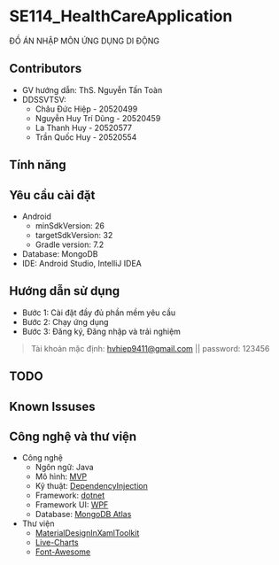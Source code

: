 # SE114_HealthCareApplication
ĐỒ ÁN NHẬP MÔN ỨNG DỤNG DI ĐỘNG

## Contributors
- GV hướng dẫn: ThS. Nguyễn Tấn Toàn
- DDSSVTSV:
  - Châu Đức Hiệp - 20520499
  - Nguyễn Huy Trí Dũng - 20520459
  - La Thanh Huy - 20520577
  - Trần Quốc Huy - 20520554
## Tính năng

## Yêu cầu cài đặt
- Android
  - minSdkVersion: 26
  - targetSdkVersion: 32
  - Gradle version: 7.2
- Database: MongoDB
- IDE: Android Studio, IntelliJ IDEA

## Hướng dẫn sử dụng
- Bước 1: Cài đặt đầy đủ phần mềm yêu cầu
- Bước 2: Chạy ứng dụng
- Bước 3: Đăng ký, Đăng nhập và trải nghiệm

>Tài khoản mặc định:
>hvhiep9411@gmail.com ||
> password: 123456



## TODO


## Known Issuses


## Công nghệ và thư viện
- Công nghệ
    - Ngôn ngữ: Java
    - Mô hình: [MVP](https://www.geeksforgeeks.org/mvp-model-view-presenter-architecture-pattern-in-android-with-example/)
    - Kỹ thuật: [DependencyInjection](https://docs.microsoft.com/en-us/dotnet/core/extensions/dependency-injection)
    - Framework: [dotnet](https://github.com/dotnet)
    - Framework UI: [WPF](https://github.com/dotnet/wpf)
    - Database: [MongoDB Atlas](https://www.mongodb.com/cloud/atlas)
- Thư viện
    - [MaterialDesignInXamlToolkit](https://github.com/MaterialDesignInXAML/MaterialDesignInXamlToolkit)
    - [Live-Charts](https://github.com/Live-Charts/Live-Charts)
    - [Font-Awesome](https://github.com/FortAwesome/Font-Awesome)
